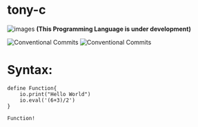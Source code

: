 # tony-c
![images](https://user-images.githubusercontent.com/81899310/160627543-c0621455-425a-420f-aa17-aa14676408ac.jpg)
<b>(This Programming Language is under development)</b>


![Conventional Commits](https://img.shields.io/badge/Tony%20-0.0.1-red.svg) ![Conventional Commits](https://img.shields.io/badge/gcc%20-v9.3.0-voilet.svg)



# Syntax:
    define Function{
        io.print("Hello World")
        io.eval('(6+3)/2')
    }
    
    Function!
